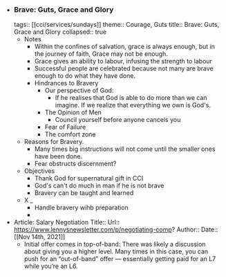 - ###  Brave: Guts, Grace and Glory
  tags:: [[cci/services/sundays]]
  theme:: Courage, Guts
  title:: Brave: Guts, Grace and Glory
  collapsed:: true
	- Notes
		- Within the confines of salvation, grace is always enough, but in the journey of faith, Grace may not be enough.
		- Grace gives an ability to labour, infusing the strength to labour
		- Successful people are celebrated because not many are brave enough to do what they have done.
		- Hindrances to Bravery
			- Our perspective of God:
				- If he realises that God is able to do more than we can imagine. If we realize that everything we own is God's.
			- The Opinion of Men
				- Council yourself before anyone cancels you
			- Fear of Failure
			- The comfort zone
	- Reasons for Bravery.
		- Many times big instructions will not come until the smaller ones have been done.
		- Fear obstructs discernment?
	- Objectives
		- Thank God for supernatural gift in CCI
		- God's can't do much in man if he is not brave
		- Bravery can be taught and learned
	- X _
		- Handle bravery wihb preparation
		-
- Article: Salary Negotiation
  Title::
  Url:: https://www.lennysnewsletter.com/p/negotiating-comp?
  Author:: 
  Date:: [[Nov 14th, 2021]]
	- Initial offer comes in top-of-band: There was likely a discussion about giving you a higher level. Many times in this case, you can push for an “out-of-band” offer — essentially getting paid for an L7 while you’re an L6.